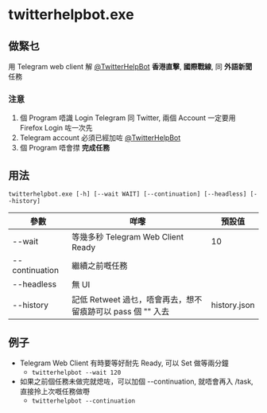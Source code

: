 # twitterhelpbot.exe

## 做緊乜
用 Telegram web client 解 [@TwitterHelpBot](https://t.me/TwitterHelpBot) **香港直擊**, **國際戰線**, 同 **外語新聞** 任務

### 注意
1. 個 Program 唔識 Login Telegram 同 Twitter, 兩個 Account 一定要用 Firefox Login 咗一次先
1. Telegram account 必須已經加咗 [@TwitterHelpBot](https://t.me/TwitterHelpBot)
1. 個 Program 唔會㩒 **完成任務**

## 用法
```
twitterhelpbot.exe [-h] [--wait WAIT] [--continuation] [--headless] [--history]
```
| 參數        | 咩嚟                               | 預設值 |
|-------------|-----------------------------------|--------|
| --wait | 等幾多秒 Telegram Web Client Ready | 10    |
| --continuation | 繼續之前嘅任務 | |
| --headless | 無 UI |     |
| --history | 記低 Retweet 過乜，唔會再去，想不留㾗跡可以 pass 個 "" 入去 | history.json |

>

## 例子
* Telegram Web Client 有時要等好耐先 Ready, 可以 Set 做等兩分鐘
    * `twitterhelpbot --wait 120`
* 如果之前個任務未做完就熄咗，可以加個 --continuation, 就唔會再入 /task, 直接拎上次嘅任務做嘢
    * `twitterhelpbot --continuation`
